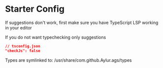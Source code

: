# Starter Config

If suggestions don't work, first make sure
you have TypeScript LSP working in your editor

If you do not want typechecking only suggestions

```json
// tsconfig.json
"checkJs": false
```

Types are symlinked to:
/usr/share/com.github.Aylur.ags/types
